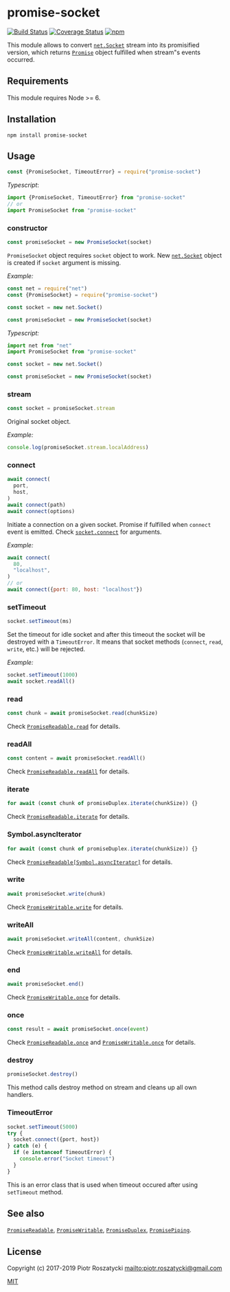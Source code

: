 # promise-socket

<!-- markdownlint-disable MD013 -->

[![Build Status](https://secure.travis-ci.org/dex4er/js-promise-socket.svg)](http://travis-ci.org/dex4er/js-promise-socket) [![Coverage Status](https://coveralls.io/repos/github/dex4er/js-promise-socket/badge.svg)](https://coveralls.io/github/dex4er/js-promise-socket) [![npm](https://img.shields.io/npm/v/promise-socket.svg)](https://www.npmjs.com/package/promise-socket)

<!-- markdownlint-enable MD013 -->

This module allows to convert
[`net.Socket`](https://nodejs.org/api/net.html#net_class_net_socket) stream into
its promisified version, which returns
[`Promise`](https://developer.mozilla.org/en-US/docs/Web/JavaScript/Reference/Global_Objects/Promise)
object fulfilled when stream"s events occurred.

## Requirements

This module requires Node >= 6.

## Installation

```shell
npm install promise-socket
```

## Usage

```js
const {PromiseSocket, TimeoutError} = require("promise-socket")
```

_Typescript_:

```ts
import {PromiseSocket, TimeoutError} from "promise-socket"
// or
import PromiseSocket from "promise-socket"
```

### constructor

```js
const promiseSocket = new PromiseSocket(socket)
```

`PromiseSocket` object requires `socket` object to work. New
[`net.Socket`](https://nodejs.org/api/net.html#net_new_net_socket_options)
object is created if `socket` argument is missing.

_Example:_

```js
const net = require("net")
const {PromiseSocket} = require("promise-socket")

const socket = new net.Socket()

const promiseSocket = new PromiseSocket(socket)
```

_Typescript:_

```ts
import net from "net"
import PromiseSocket from "promise-socket"

const socket = new net.Socket()

const promiseSocket = new PromiseSocket(socket)
```

### stream

```js
const socket = promiseSocket.stream
```

Original socket object.

_Example:_

```js
console.log(promiseSocket.stream.localAddress)
```

### connect

```js
await connect(
  port,
  host,
)
await connect(path)
await connect(options)
```

Initiate a connection on a given socket. Promise if fulfilled when `connect`
event is emitted. Check
[`socket.connect`](https://nodejs.org/api/net.html#net_socket_connect) for
arguments.

_Example:_

```js
await connect(
  80,
  "localhost",
)
// or
await connect({port: 80, host: "localhost"})
```

### setTimeout

```js
socket.setTimeout(ms)
```

Set the timeout for idle socket and after this timeout the socket will be
destroyed with a `TimeoutError`. It means that socket methods (`connect`,
`read`, `write`, etc.) will be rejected.

_Example:_

```js
socket.setTimeout(1000)
await socket.readAll()
```

### read

```js
const chunk = await promiseSocket.read(chunkSize)
```

Check
[`PromiseReadable.read`](https://www.npmjs.com/package/promise-readable#read)
for details.

### readAll

```js
const content = await promiseSocket.readAll()
```

Check
[`PromiseReadable.readAll`](https://www.npmjs.com/package/promise-readable#readall)
for details.

### iterate

```js
for await (const chunk of promiseDuplex.iterate(chunkSize)) {}
```

Check
[`PromiseReadable.iterate`](https://www.npmjs.com/package/promise-readable#iterate)
for details.

### Symbol.asyncIterator

```js
for await (const chunk of promiseDuplex.iterate(chunkSize)) {}
```

Check
[`PromiseReadable[Symbol.asyncIterator]`](https://www.npmjs.com/package/promise-readable#symbolasynciterator)
for details.

### write

```js
await promiseSocket.write(chunk)
```

Check
[`PromiseWritable.write`](https://www.npmjs.com/package/promise-writable#write)
for details.

### writeAll

```js
await promiseSocket.writeAll(content, chunkSize)
```

Check
[`PromiseWritable.writeAll`](https://www.npmjs.com/package/promise-writable#writeall)
for details.

### end

```js
await promiseSocket.end()
```

Check
[`PromiseWritable.once`](https://www.npmjs.com/package/promise-writable#end)
for details.

### once

```js
const result = await promiseSocket.once(event)
```

Check
[`PromiseReadable.once`](https://www.npmjs.com/package/promise-readable#once)
and
[`PromiseWritable.once`](https://www.npmjs.com/package/promise-writable#once)
for details.

### destroy

```js
promiseSocket.destroy()
```

This method calls destroy method on stream and cleans up all own handlers.

### TimeoutError

```js
socket.setTimeout(5000)
try {
  socket.connect({port, host})
} catch (e) {
  if (e instanceof TimeoutError) {
    console.error("Socket timeout")
  }
}
```

This is an error class that is used when timeout occured after using
`setTimeout` method.

## See also

[`PromiseReadable`](https://www.npmjs.com/package/promise-readablee),
[`PromiseWritable`](https://www.npmjs.com/package/promise-writable),
[`PromiseDuplex`](https://www.npmjs.com/package/promise-duplex),
[`PromisePiping`](https://www.npmjs.com/package/promise-piping).

## License

Copyright (c) 2017-2019 Piotr Roszatycki <mailto:piotr.roszatycki@gmail.com>

[MIT](https://opensource.org/licenses/MIT)
